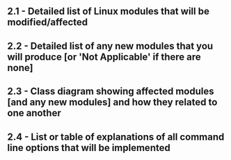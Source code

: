 ## 2.1 - Detailed list of Linux modules that will be modified/affected



## 2.2 - Detailed list of any new modules that you will produce [or 'Not Applicable' if there are none]




## 2.3 - Class diagram showing affected modules [and any new modules] and how they related to one another




## 2.4 - List or table of explanations of all command line options that will be implemented
